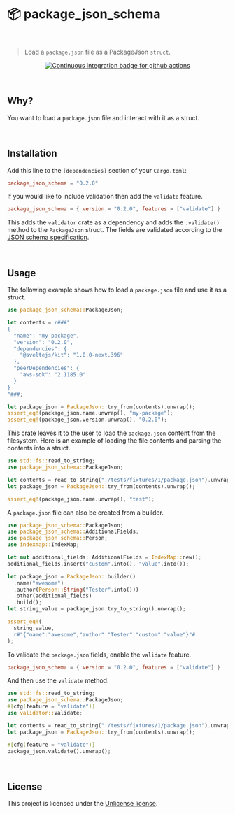 # 📦️ package_json_schema

<br />

> Load a `package.json` file as a PackageJson `struct`.

<p align="center">
  <a href="https://github.com/ifiokjr/package_json_schema/actions?query=workflow:ci">
    <img src="https://github.com/ifiokjr/package_json_schema/workflows/ci/badge.svg?branch=main" alt="Continuous integration badge for github actions" title="CI Badge" />
  </a>
</p>

<br />

## Why?

You want to load a `package.json` file and interact with it as a struct.

<br />

## Installation

Add this line to the `[dependencies]` section of your `Cargo.toml`:

```toml
package_json_schema = "0.2.0"
```

If you would like to include validation then add the `validate` feature.

```toml
package_json_schema = { version = "0.2.0", features = ["validate"] }
```

This adds the `validator` crate as a dependency and adds the `.validate()` method to the `PackageJson` struct. The fields are validated according to the [JSON schema specification](https://json.schemastore.org/package.json).

<br />

## Usage

The following example shows how to load a `package.json` file and use it as a struct.

```rust
use package_json_schema::PackageJson;

let contents = r###"
{
  "name": "my-package",
  "version": "0.2.0",
  "dependencies": {
    "@sveltejs/kit": "1.0.0-next.396"
  },
  "peerDependencies": {
    "aws-sdk": "2.1185.0"
  }
}
"###;

let package_json = PackageJson::try_from(contents).unwrap();
assert_eq!(package_json.name.unwrap(), "my-package");
assert_eq!(package_json.version.unwrap(), "0.2.0");
```

This crate leaves it to the user to load the `package.json` content from the filesystem. Here is an example of loading the file contents and parsing the contents into a struct.

```rust
use std::fs::read_to_string;
use package_json_schema::PackageJson;

let contents = read_to_string("./tests/fixtures/1/package.json").unwrap();
let package_json = PackageJson::try_from(contents).unwrap();

assert_eq!(package_json.name.unwrap(), "test");
```

A `package.json` file can also be created from a builder.

```rust
use package_json_schema::PackageJson;
use package_json_schema::AdditionalFields;
use package_json_schema::Person;
use indexmap::IndexMap;

let mut additional_fields: AdditionalFields = IndexMap::new();
additional_fields.insert("custom".into(), "value".into());

let package_json = PackageJson::builder()
  .name("awesome")
  .author(Person::String("Tester".into()))
  .other(additional_fields)
  .build();
let string_value = package_json.try_to_string().unwrap();

assert_eq!(
  string_value,
  r#"{"name":"awesome","author":"Tester","custom":"value"}"#
);
```

To validate the `package.json` fields, enable the `validate` feature.

```toml
package_json_schema = { version = "0.2.0", features = ["validate"] }
```

And then use the `validate` method.

```rust
use std::fs::read_to_string;
use package_json_schema::PackageJson;
#[cfg(feature = "validate")]
use validator::Validate;

let contents = read_to_string("./tests/fixtures/1/package.json").unwrap();
let package_json = PackageJson::try_from(contents).unwrap();

#[cfg(feature = "validate")]
package_json.validate().unwrap();
```

<br />

## License

This project is licensed under the [Unlicense license](license).
